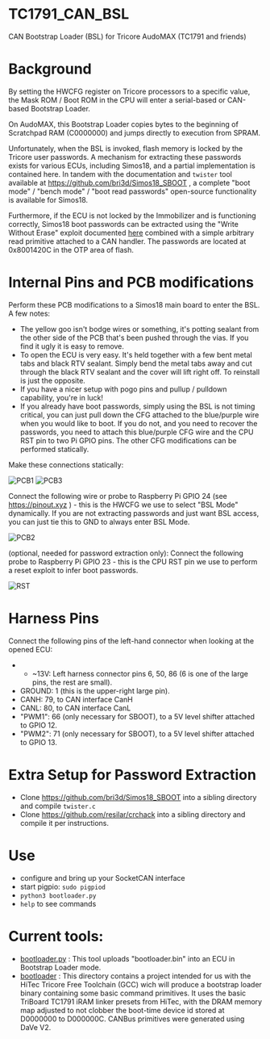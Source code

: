 # TC1791_CAN_BSL
CAN Bootstrap Loader (BSL) for Tricore AudoMAX (TC1791 and friends)

# Background
By setting the HWCFG register on Tricore processors to a specific value, the Mask ROM / Boot ROM in the CPU will enter a serial-based or CAN-based Bootstrap Loader.

On AudoMAX, this Bootstrap Loader copies bytes to the beginning of Scratchpad RAM (C0000000) and jumps directly to execution from SPRAM.

Unfortunately, when the BSL is invoked, flash memory is locked by the Tricore user passwords. A mechanism for extracting these passwords exists for various ECUs, including Simos18, and a partial implementation is contained here. In tandem with the documentation and `twister` tool available at https://github.com/bri3d/Simos18_SBOOT , a complete "boot mode" / "bench mode" / "boot read passwords" open-source functionality is available for Simos18.

Furthermore, if the ECU is not locked by the Immobilizer and is functioning correctly, Simos18 boot passwords can be extracted using the "Write Without Erase" exploit documented [here](https://github.com/bri3d/VW_Flash/blob/master/docs.md) combined with a simple arbitrary read primitive attached to a CAN handler. The passwords are located at 0x8001420C in the OTP area of flash.

# Internal Pins and PCB modifications

Perform these PCB modifications to a Simos18 main board to enter the BSL. A few notes:

* The yellow goo isn't bodge wires or something, it's potting sealant from the other side of the PCB that's been pushed through the vias. If you find it ugly it is easy to remove.
* To open the ECU is very easy. It's held together with a few bent metal tabs and black RTV sealant. Simply bend the metal tabs away and cut through the black RTV sealant and the cover will lift right off. To reinstall is just the opposite.
* If you have a nicer setup with pogo pins and pullup / pulldown capability, you're in luck!
* If you already have boot passwords, simply using the BSL is not timing critical, you can just pull down the CFG attached to the blue/purple wire when you would like to boot. If you do not, and you need to recover the passwords, you need to attach this blue/purple CFG wire and the CPU RST pin to two Pi GPIO pins. The other CFG modifications can be performed statically.

Make these connections statically:

![PCB1](Board1.jpg)
![PCB3](Board3.jpg)

Connect the following wire or probe to Raspberry Pi GPIO 24 (see https://pinout.xyz ) - this is the HWCFG we use to select "BSL Mode" dynamically. If you are not extracting passwords and just want BSL access, you can just tie this to GND to always enter BSL Mode.

![PCB2](Board2.jpg)

(optional, needed for password extraction only): Connect the following probe to Raspberry Pi GPIO 23 - this is the CPU RST pin we use to perform a reset exploit to infer boot passwords.

![RST](RST.jpg)

# Harness Pins

Connect the following pins of the left-hand connector when looking at the opened ECU: 

* + ~13V: Left harness connector pins 6, 50, 86 (6 is one of the large pins, the rest are small).
* GROUND: 1 (this is the upper-right large pin).
* CANH: 79, to CAN interface CanH
* CANL: 80, to CAN interface CanL
* "PWM1": 66 (only necessary for SBOOT), to a 5V level shifter attached to GPIO 12.
* "PWM2": 71 (only necessary for SBOOT), to a 5V level shifter attached to GPIO 13.

# Extra Setup for Password Extraction

* Clone https://github.com/bri3d/Simos18_SBOOT into a sibling directory and compile `twister.c` 
* Clone https://github.com/resilar/crchack into a sibling directory and compile it per instructions.

# Use

* configure and bring up your SocketCAN interface
* start pigpio: `sudo pigpiod`
* `python3 bootloader.py`
* `help` to see commands

# Current tools:

* [bootloader.py](bootloader.py) : This tool uploads "bootloader.bin" into an ECU in Bootstrap Loader mode.
* [bootloader](Bootloader_2) : This directory contains a project intended for us with the HiTec Tricore Free Toolchain (GCC) wich will produce a bootstrap loader binary containing some basic command primitives. It uses the basic TriBoard TC1791 iRAM linker presets from HiTec, with the DRAM memory map adjusted to not clobber the boot-time device id stored at D0000000 to D000000C. CANBus primitives were generated using DaVe V2.
